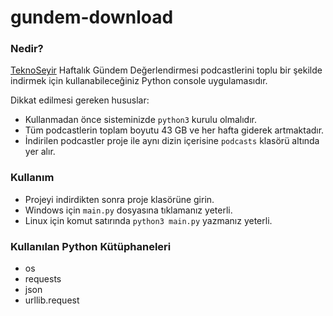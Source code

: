 # gundem-download

### Nedir?

[TeknoSeyir](https://teknoseyir.com/) Haftalık Gündem Değerlendirmesi podcastlerini toplu bir şekilde indirmek için kullanabileceğiniz Python console uygulamasıdır.

Dikkat edilmesi gereken hususlar:
    
  - Kullanmadan önce sisteminizde `python3` kurulu olmalıdır.
  - Tüm podcastlerin toplam boyutu 43 GB ve her hafta giderek artmaktadır.
  - İndirilen podcastler proje ile aynı dizin içerisine `podcasts` klasörü altında yer alır.

### Kullanım

  - Projeyi indirdikten sonra proje klasörüne girin.
  - Windows için `main.py` dosyasına tıklamanız yeterli.
  - Linux için komut satırında `python3 main.py` yazmanız yeterli.


### Kullanılan Python Kütüphaneleri

  - os
  - requests
  - json
  - urllib.request
